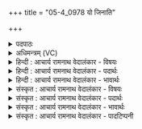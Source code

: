 +++
title = "05-4_0978 यो जिनाति"

+++
<details><summary>पदपाठः</summary>

यः꣢। जि꣣ना꣡ति꣢। न। जी꣡य꣢꣯ते। ह꣡न्ति꣢꣯। श꣡त्रु꣢꣯म्। अ꣣भी꣡त्य꣢। अ꣣भि। इ꣡त्य꣢꣯। सः। पव꣣स्व। सहस्रजित्। सहस्र। जित्। ९७८।
</details>

<details><summary>अधिमन्त्रम् (VC)</summary>

- पवमानः सोमः
- अवत्सारः काश्यपः
- गायत्री
- षड्जः
</details>

<details><summary>हिन्दी : आचार्य रामनाथ वेदालंकार - विषयः</summary>

अगले मन्त्र में जगदीश्वर की शक्ति का वर्णन करते हुए उसका आह्वान किया गया है।
</details>

<details><summary>हिन्दी : आचार्य रामनाथ वेदालंकार - पदार्थः</summary>

पदार्थान्वयभाषाः -  (यः)जो आप(जिनाति)विघ्नों वा विपत्तियों को विनष्ट करते हो, (न जीयते)किसी से पराजित नहीं होते हो,प्रत्युत(अभीत्य)आक्रमण करके(शत्रुम्)शत्रु काम,क्रोध आदि को(हन्ति)मारते हो, (सः)वह आप(सहस्रजित्)हजारों आन्तरिक एवं बाह्य सम्पदाओं के विजेता होते हुए(पवस्व)हे पवमान सोम अर्थात् क्रियाशील जीवात्मन्!प्रगति करो ॥४॥
</details>

<details><summary>हिन्दी : आचार्य रामनाथ वेदालंकार - भावार्थः</summary>

भावार्थभाषाः -  परमेश्वर का उपासक उसकी मित्रता प्राप्त करके प्रचण्ड से प्रचण्ड बाह्य तथा आन्तरिक शत्रुओं को जीत सकता है ॥४॥
</details>

<details><summary>संस्कृत : आचार्य रामनाथ वेदालंकार - विषयः</summary>

अथ जीवात्मनः शक्तिं वर्णयंस्तमाह्वयति।
</details>

<details><summary>संस्कृत : आचार्य रामनाथ वेदालंकार - पदार्थः</summary>

पदार्थान्वयभाषाः -  हे पवमानसोम क्रियाशील जीवात्मन्! (यः)यो भवान्(जिनाति)विघ्नान् विपदो वा विनाशयति।[ज्या वयोहानौ,क्र्यादिः।] (न जीयते)केनापि न पराजीयते,प्रत्युत(अभीत्य)आक्रम्य(शत्रुम्)वैरिणं कामक्रोधादिकम्(हन्ति)मारयति, (सः)असौ(सहस्रजित्)सहस्राणाम् आन्तराणां बाह्यानां च सम्पदां विजेता सन् त्वम्(पवस्व)प्रगतिं कुरु ॥४॥
</details>

<details><summary>संस्कृत : आचार्य रामनाथ वेदालंकार - भावार्थः</summary>

भावार्थभाषाः -  परमेश्वरस्योपासकस्तत्सख्यं प्राप्य प्रचण्डानपि बाह्यानान्तरांश्च रिपून् विजेतुं क्षमते ॥४॥
</details>

<details><summary>संस्कृत : आचार्य रामनाथ वेदालंकार - पादटिप्पनी</summary>

टिप्पणी:   १.ऋ० ९।५५।४।
</details>